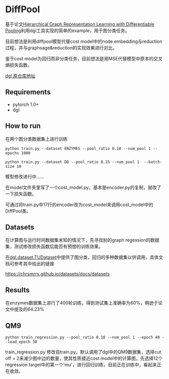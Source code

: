 # DiffPool
基于论文[Hierarchical Graph Representation Learning with Differentiable Pooling](https://papers.nips.cc/paper/2018/file/e77dbaf6759253c7c6d0efc5690369c7-Paper.pdf)利用dgl工具实现的简单的example，用于图分类任务。

目前想法是利用diffpool模型代替cost model中的node embedding与reduction过程，并与graphsage&reduction的实现效果进行对比。

鉴于cost model为回归而非分类任务，目前想法是用MSE代替模型中原本的交叉熵损失函数。

[dgl 原仓库地址](https://github.com/dmlc/dgl/tree/master/examples/pytorch/diffpool)

## Requirements
- pytorch 1.0+
- dgl

## How to run
在两个图分类数据集上进行训练

`python train.py --dataset ENZYMES --pool_ratio 0.10 --num_pool 1 --epochs 1000`

`python train.py --dataset DD --pool_ratio 0.15 --num_pool 1  --batch-size 10`

模型修改进行中......

在model文件夹里写了一个cost_model.py，基本是encoder.py的复制，就改了一下损失函数。

可通过将train.py中17行的encoder改为cost_model来调用cost_model中的DiffPool类。

## Datasets
在计算图与运行时间数据集未知的情况下，先寻找别的graph regession的数据集，测试修改损失函数后能否有预想的训练效果。

在[dgl.dataset.TUDataset](http://docs.dgl.ai/api/python/dgl.data.html#tu-dataset)中提供了图分类，回归的多种数据集以供调用，具体文档可参考其中给出的链接

https://chrsmrrs.github.io/datasets/docs/datasets

## Results

在enzymes数据集上进行了400轮训练，得到测试集上准确率为60%，稍逊于论文中提及的64.23%

## QM9
`python train_regression.py --pool_ratio 0.10 --num_pool 1 --epoch 40 --load_epoch 30`

train_regression.py 修改自train.py，默认调用了dgl中的QM9数据集，选择cut off = 2来减少图中边的数量，使其性质接近cost model中的计算图，先选择12个regression target中的第一个'mu'，进行回归训练，目前正在训练中，看起来正在收敛。